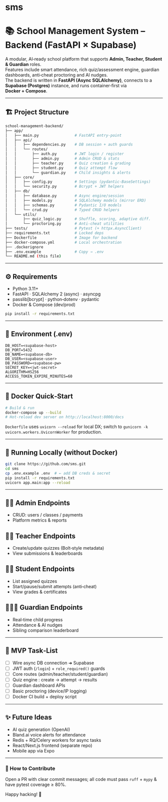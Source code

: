 # sms


# 📚 School Management System – **Backend (FastAPI × Supabase)**
A modular, AI‑ready school platform that supports **Admin, Teacher, Student & Guardian** roles.  
Features include smart attendance, rich quiz/assessment engine, guardian dashboards, anti‑cheat proctoring and AI nudges.  
The backend is written in **FastAPI (Async SQLAlchemy)**, connects to a **Supabase (Postgres)** instance, and runs container‑first via **Docker + Compose**.

---

## 🏗️ Project Structure
```bash
school-management-backend/
├── app/
│   ├── main.py                # FastAPI entry‑point
│   ├── api/
│   │   ├── dependencies.py    # DB session + auth guards
│   │   └── routes/
│   │       ├── auth.py        # JWT login / register
│   │       ├── admin.py       # Admin CRUD & stats
│   │       ├── teacher.py     # Quiz creation & grading
│   │       ├── student.py     # Quiz attempt flow
│   │       └── guardian.py    # Child insights & alerts
│   ├── core/
│   │   ├── config.py          # Settings (pydantic‑BaseSettings)
│   │   └── security.py        # Bcrypt + JWT helpers
│   ├── db/
│   │   ├── database.py        # Async engine/session
│   │   ├── models.py          # SQLAlchemy models (mirror ERD)
│   │   ├── schemas.py         # Pydantic I/O models
│   │   └── crud.py            # Typed CRUD helpers
│   └── utils/
│       ├── quiz_logic.py      # Shuffle, scoring, adaptive diff.
│       └── proctoring.py      # Anti‑cheat utilities
├── tests/                     # Pytest (+ httpx.AsyncClient)
├── requirements.txt           # Locked deps
├── Dockerfile                 # Image for backend
├── docker-compose.yml         # Local orchestration
├── .dockerignore
├── .env.example               # Copy → .env
└── README.md (this file)
```

---

## ⚙️ Requirements
* Python 3.11+
* FastAPI · SQLAlchemy 2 (async) · asyncpg
* passlib[bcrypt] · python‑dotenv · pydantic
* Docker & Compose (dev/prod)

```bash
pip install -r requirements.txt
```

---

## 🔑 Environment (.env)
```env
DB_HOST=<supabase-host>
DB_PORT=5432
DB_NAME=<supabase-db>
DB_USER=<supabase-user>
DB_PASSWORD=<supabase-pw>
SECRET_KEY=<jwt-secret>
ALGORITHM=HS256
ACCESS_TOKEN_EXPIRE_MINUTES=60
```

---

## 🐳 Docker Quick‑Start
```bash
# Build & run
docker-compose up --build
# Hot‑reload dev server on http://localhost:8000/docs
```
`Dockerfile` uses `uvicorn --reload` for local DX; switch to `gunicorn -k uvicorn.workers.UvicornWorker` for production.

---

## 🚀 Running Locally (without Docker)
```bash
git clone https://github.com/sms.git
cd sms
cp .env.example .env  # ← add DB creds & secret
pip install -r requirements.txt
uvicorn app.main:app --reload
```

---

## 🧑‍💼 Admin Endpoints
* CRUD: users / classes / payments
* Platform metrics & reports

## 👩‍🏫 Teacher Endpoints
* Create/update quizzes (Bolt‑style metadata)
* View submissions & leaderboards

## 👨‍🎓 Student Endpoints
* List assigned quizzes
* Start/pause/submit attempts (anti‑cheat)
* View grades & certificates

## 👨‍👩‍👧 Guardian Endpoints
* Real‑time child progress
* Attendance & AI nudges
* Sibling comparison leaderboard

---

## 📌 MVP Task‑List
- [ ] Wire async DB connection ➜ Supabase
- [ ] JWT auth (`/login`) + `role_required()` guards
- [ ] Core routes (admin/teacher/student/guardian)
- [ ] Quiz engine : create → attempt → results
- [ ] Guardian dashboard APIs
- [ ] Basic proctoring (device/IP logging)
- [ ] Docker CI build + deploy script

---

## ✨ Future Ideas
* AI quiz generation (OpenAI)
* Bland.ai voice alerts for attendance
* Redis + RQ/Celery workers for async tasks
* React/Next.js frontend (separate repo)
* Mobile app via Expo

---
### 📣 How to Contribute
Open a PR with clear commit messages; all code must pass `ruff` + `mypy` & have pytest coverage ≥ 80%.

Happy hacking! 🚀
